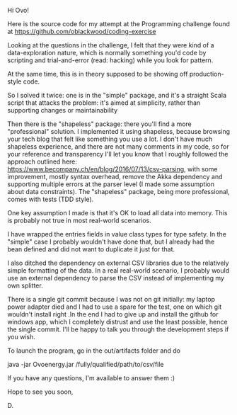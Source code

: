 Hi Ovo!

Here is the source code for my attempt at the Programming challenge found at
https://github.com/oblackwood/coding-exercise

Looking at the questions in the challenge, I felt that they were kind of a data-exploration nature,
which is normally something you'd code by scripting and trial-and-error (read: hacking) while you look for pattern.

At the same time, this is in theory supposed to be showing off production-style code.

So I solved it twice: one is in the "simple" package, and it's a straight Scala script that attacks the problem:
it's aimed at simplicity, rather than supporting changes or maintainability

Then there is the "shapeless" package: there you'll find a more "professional" solution. I implemented it using
shapeless, because browsing your tech blog that felt like something you use a lot. I don't have much shapeless
experience, and there are not many comments in my code, so for your reference and transparency I'll let you know
that I roughly followed the approach outlined here: https://www.becompany.ch/en/blog/2016/07/13/csv-parsing, with
some improvement, mostly syntax overhead, remove the Akka dependency and supporting multiple errors at the parser level
(I made some assumption about data constraints). The "shapeless" package, being more professional, comes with tests
(TDD style).

One key assumption I made is that it's OK to load all data into memory. This is probably not true in most real-world
scenarios.

I have wrapped the entries fields in value class types for type safety. In the "simple" case I probably wouldn't have
done that, but I already had the bean defined and did not want to duplicate it just for that.

I also ditched the dependency on external CSV libraries due to the relatively simple formatting of the data. In a
real real-world scenario, I probably would use an external dependency to parse the CSV instead of implementing my own
splitter.

There is a single git commit because I was not on git initially: my laptop power adapter died and I had to use a spare
for the test, one on which git wouldn't install right .In the end I had to give up and install the github for windows
app, which I completely distrust and use the least possible, hence the single commit.
I'll be happy to talk you through the development steps if you wish.

To launch the program, go in the out/artifacts folder and do

java -jar Ovoenergy.jar /fully/qualified/path/to/csv/file

If you have any questions, I'm available to answer them :)

Hope to see you soon,

D.